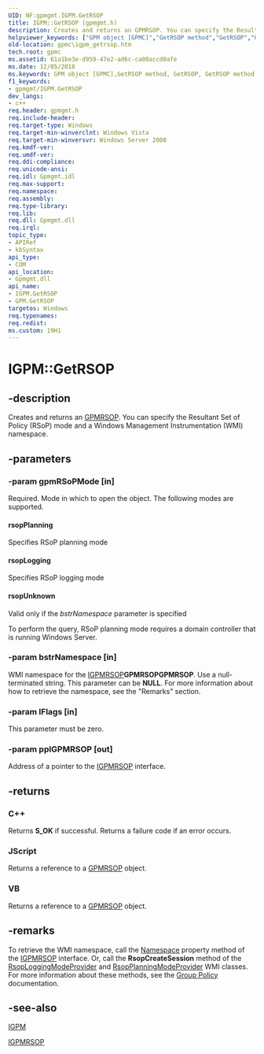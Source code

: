 ```yaml
---
UID: NF:gpmgmt.IGPM.GetRSOP
title: IGPM::GetRSOP (gpmgmt.h)
description: Creates and returns an GPMRSOP. You can specify the Resultant Set of Policy (RSoP) mode and a Windows Management Instrumentation (WMI) namespace.helpviewer_keywords: ["GPM object [GPMC]","GetRSOP method","GetRSOP","GetRSOP method [GPMC]","GetRSOP method [GPMC]","GPM object","GetRSOP method [GPMC]","IGPM interface","IGPM interface [GPMC]","GetRSOP method","IGPM.GetRSOP","IGPM::GetRSOP","_win32_igpm_getrsop","gpmc.igpm_getrsop","gpmgmt/IGPM::GetRSOP","rsopLogging","rsopPlanning","rsopUnknown"]
old-location: gpmc\igpm_getrsop.htm
tech.root: gpmc
ms.assetid: 61a1be3e-d959-47e2-ad6c-ca00accd0afe
ms.date: 12/05/2018
ms.keywords: GPM object [GPMC],GetRSOP method, GetRSOP, GetRSOP method [GPMC], GetRSOP method [GPMC],GPM object, GetRSOP method [GPMC],IGPM interface, IGPM interface [GPMC],GetRSOP method, IGPM.GetRSOP, IGPM::GetRSOP, _win32_igpm_getrsop, gpmc.igpm_getrsop, gpmgmt/IGPM::GetRSOP, rsopLogging, rsopPlanning, rsopUnknown
f1_keywords:
- gpmgmt/IGPM.GetRSOP
dev_langs:
- c++
req.header: gpmgmt.h
req.include-header: 
req.target-type: Windows
req.target-min-winverclnt: Windows Vista
req.target-min-winversvr: Windows Server 2008
req.kmdf-ver: 
req.umdf-ver: 
req.ddi-compliance: 
req.unicode-ansi: 
req.idl: Gpmgmt.idl
req.max-support: 
req.namespace: 
req.assembly: 
req.type-library: 
req.lib: 
req.dll: Gpmgmt.dll
req.irql: 
topic_type:
- APIRef
- kbSyntax
api_type:
- COM
api_location:
- Gpmgmt.dll
api_name:
- IGPM.GetRSOP
- GPM.GetRSOP
targetos: Windows
req.typenames: 
req.redist: 
ms.custom: 19H1
---
```


# IGPM::GetRSOP


## -description


Creates and returns an 
<a href="https://docs.microsoft.com/previous-versions/windows/desktop/api/gpmgmt/nn-gpmgmt-igpmrsop">GPMRSOP</a>. You can specify the Resultant Set of Policy (RSoP) mode and a Windows Management Instrumentation (WMI) namespace.


## -parameters




### -param gpmRSoPMode [in]

Required. Mode in which to open the object. The following modes are supported.



#### rsopPlanning

Specifies RSoP planning mode



#### rsopLogging

Specifies RSoP logging mode



#### rsopUnknown

Valid only if the <i>bstrNamespace</i> parameter is specified

To perform the query, RSoP planning mode requires a domain controller that is running Windows Server.


### -param bstrNamespace [in]

WMI namespace for the <a href="https://docs.microsoft.com/previous-versions/windows/desktop/api/gpmgmt/nn-gpmgmt-igpmrsop">IGPMRSOP</a><b>GPMRSOP</b><b>GPMRSOP</b>.  Use a null-terminated string. This parameter can be <b>NULL</b>. For more information about how to retrieve the namespace, see the "Remarks" section.


### -param lFlags [in]

This parameter must be zero.


### -param ppIGPMRSOP [out]

Address of a pointer to the 
<a href="https://docs.microsoft.com/previous-versions/windows/desktop/api/gpmgmt/nn-gpmgmt-igpmrsop">IGPMRSOP</a> interface.


## -returns



<h3>C++</h3>
Returns <b>S_OK</b> if successful. Returns a failure code if an error occurs.

<h3>JScript</h3>
Returns a reference to a <a href="https://docs.microsoft.com/previous-versions/windows/desktop/api/gpmgmt/nn-gpmgmt-igpmrsop">GPMRSOP</a> object.

<h3>VB</h3>
Returns a reference to a <a href="https://docs.microsoft.com/previous-versions/windows/desktop/api/gpmgmt/nn-gpmgmt-igpmrsop">GPMRSOP</a> object.




## -remarks



To retrieve the WMI namespace, call the 
<a href="https://docs.microsoft.com/previous-versions/windows/desktop/gpmc/igpmrsop-property-methods">Namespace</a> property method of the <a href="https://docs.microsoft.com/previous-versions/windows/desktop/api/gpmgmt/nn-gpmgmt-igpmrsop">IGPMRSOP</a> interface. Or, call the <b>RsopCreateSession</b> method of the 
<a href="https://docs.microsoft.com/previous-versions/windows/desktop/Policy/rsoploggingmodeprovider">RsopLoggingModeProvider</a> and 
<a href="https://docs.microsoft.com/previous-versions/windows/desktop/Policy/rsopplanningmodeprovider">RsopPlanningModeProvider</a> WMI classes. For more information about these methods, see the <a href="https://docs.microsoft.com/previous-versions/windows/desktop/Policy/group-policy-start-page">Group Policy</a> documentation.




## -see-also




<a href="https://docs.microsoft.com/previous-versions/windows/desktop/api/gpmgmt/nn-gpmgmt-igpm">IGPM</a>



<a href="https://docs.microsoft.com/previous-versions/windows/desktop/api/gpmgmt/nn-gpmgmt-igpmrsop">IGPMRSOP</a>
 

 


